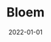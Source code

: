 ---
title: Bloem
date: 2022-01-01
image: '/assets/projects/bloem.webp'
url: https://bloem.world
tags: Editorial Longform
---
